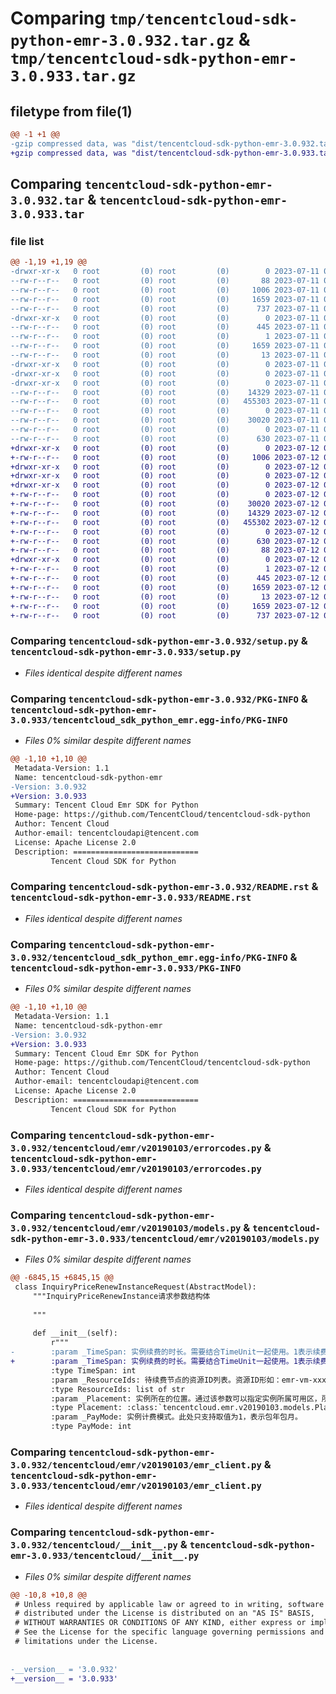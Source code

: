 # Comparing `tmp/tencentcloud-sdk-python-emr-3.0.932.tar.gz` & `tmp/tencentcloud-sdk-python-emr-3.0.933.tar.gz`

## filetype from file(1)

```diff
@@ -1 +1 @@
-gzip compressed data, was "dist/tencentcloud-sdk-python-emr-3.0.932.tar", last modified: Tue Jul 11 00:43:15 2023, max compression
+gzip compressed data, was "dist/tencentcloud-sdk-python-emr-3.0.933.tar", last modified: Wed Jul 12 00:29:34 2023, max compression
```

## Comparing `tencentcloud-sdk-python-emr-3.0.932.tar` & `tencentcloud-sdk-python-emr-3.0.933.tar`

### file list

```diff
@@ -1,19 +1,19 @@
-drwxr-xr-x   0 root         (0) root         (0)        0 2023-07-11 00:43:15.000000 tencentcloud-sdk-python-emr-3.0.932/
--rw-r--r--   0 root         (0) root         (0)       88 2023-07-11 00:43:15.000000 tencentcloud-sdk-python-emr-3.0.932/setup.cfg
--rw-r--r--   0 root         (0) root         (0)     1006 2023-07-11 00:43:15.000000 tencentcloud-sdk-python-emr-3.0.932/setup.py
--rw-r--r--   0 root         (0) root         (0)     1659 2023-07-11 00:43:15.000000 tencentcloud-sdk-python-emr-3.0.932/PKG-INFO
--rw-r--r--   0 root         (0) root         (0)      737 2023-07-11 00:43:15.000000 tencentcloud-sdk-python-emr-3.0.932/README.rst
-drwxr-xr-x   0 root         (0) root         (0)        0 2023-07-11 00:43:15.000000 tencentcloud-sdk-python-emr-3.0.932/tencentcloud_sdk_python_emr.egg-info/
--rw-r--r--   0 root         (0) root         (0)      445 2023-07-11 00:43:15.000000 tencentcloud-sdk-python-emr-3.0.932/tencentcloud_sdk_python_emr.egg-info/SOURCES.txt
--rw-r--r--   0 root         (0) root         (0)        1 2023-07-11 00:43:15.000000 tencentcloud-sdk-python-emr-3.0.932/tencentcloud_sdk_python_emr.egg-info/dependency_links.txt
--rw-r--r--   0 root         (0) root         (0)     1659 2023-07-11 00:43:15.000000 tencentcloud-sdk-python-emr-3.0.932/tencentcloud_sdk_python_emr.egg-info/PKG-INFO
--rw-r--r--   0 root         (0) root         (0)       13 2023-07-11 00:43:15.000000 tencentcloud-sdk-python-emr-3.0.932/tencentcloud_sdk_python_emr.egg-info/top_level.txt
-drwxr-xr-x   0 root         (0) root         (0)        0 2023-07-11 00:43:15.000000 tencentcloud-sdk-python-emr-3.0.932/tencentcloud/
-drwxr-xr-x   0 root         (0) root         (0)        0 2023-07-11 00:43:15.000000 tencentcloud-sdk-python-emr-3.0.932/tencentcloud/emr/
-drwxr-xr-x   0 root         (0) root         (0)        0 2023-07-11 00:43:15.000000 tencentcloud-sdk-python-emr-3.0.932/tencentcloud/emr/v20190103/
--rw-r--r--   0 root         (0) root         (0)    14329 2023-07-11 00:43:15.000000 tencentcloud-sdk-python-emr-3.0.932/tencentcloud/emr/v20190103/errorcodes.py
--rw-r--r--   0 root         (0) root         (0)   455303 2023-07-11 00:43:15.000000 tencentcloud-sdk-python-emr-3.0.932/tencentcloud/emr/v20190103/models.py
--rw-r--r--   0 root         (0) root         (0)        0 2023-07-11 00:43:15.000000 tencentcloud-sdk-python-emr-3.0.932/tencentcloud/emr/v20190103/__init__.py
--rw-r--r--   0 root         (0) root         (0)    30020 2023-07-11 00:43:15.000000 tencentcloud-sdk-python-emr-3.0.932/tencentcloud/emr/v20190103/emr_client.py
--rw-r--r--   0 root         (0) root         (0)        0 2023-07-11 00:43:15.000000 tencentcloud-sdk-python-emr-3.0.932/tencentcloud/emr/__init__.py
--rw-r--r--   0 root         (0) root         (0)      630 2023-07-11 00:43:15.000000 tencentcloud-sdk-python-emr-3.0.932/tencentcloud/__init__.py
+drwxr-xr-x   0 root         (0) root         (0)        0 2023-07-12 00:29:34.000000 tencentcloud-sdk-python-emr-3.0.933/
+-rw-r--r--   0 root         (0) root         (0)     1006 2023-07-12 00:29:34.000000 tencentcloud-sdk-python-emr-3.0.933/setup.py
+drwxr-xr-x   0 root         (0) root         (0)        0 2023-07-12 00:29:34.000000 tencentcloud-sdk-python-emr-3.0.933/tencentcloud/
+drwxr-xr-x   0 root         (0) root         (0)        0 2023-07-12 00:29:34.000000 tencentcloud-sdk-python-emr-3.0.933/tencentcloud/emr/
+drwxr-xr-x   0 root         (0) root         (0)        0 2023-07-12 00:29:34.000000 tencentcloud-sdk-python-emr-3.0.933/tencentcloud/emr/v20190103/
+-rw-r--r--   0 root         (0) root         (0)        0 2023-07-12 00:29:34.000000 tencentcloud-sdk-python-emr-3.0.933/tencentcloud/emr/v20190103/__init__.py
+-rw-r--r--   0 root         (0) root         (0)    30020 2023-07-12 00:29:34.000000 tencentcloud-sdk-python-emr-3.0.933/tencentcloud/emr/v20190103/emr_client.py
+-rw-r--r--   0 root         (0) root         (0)    14329 2023-07-12 00:29:34.000000 tencentcloud-sdk-python-emr-3.0.933/tencentcloud/emr/v20190103/errorcodes.py
+-rw-r--r--   0 root         (0) root         (0)   455302 2023-07-12 00:29:34.000000 tencentcloud-sdk-python-emr-3.0.933/tencentcloud/emr/v20190103/models.py
+-rw-r--r--   0 root         (0) root         (0)        0 2023-07-12 00:29:34.000000 tencentcloud-sdk-python-emr-3.0.933/tencentcloud/emr/__init__.py
+-rw-r--r--   0 root         (0) root         (0)      630 2023-07-12 00:29:34.000000 tencentcloud-sdk-python-emr-3.0.933/tencentcloud/__init__.py
+-rw-r--r--   0 root         (0) root         (0)       88 2023-07-12 00:29:34.000000 tencentcloud-sdk-python-emr-3.0.933/setup.cfg
+drwxr-xr-x   0 root         (0) root         (0)        0 2023-07-12 00:29:34.000000 tencentcloud-sdk-python-emr-3.0.933/tencentcloud_sdk_python_emr.egg-info/
+-rw-r--r--   0 root         (0) root         (0)        1 2023-07-12 00:29:34.000000 tencentcloud-sdk-python-emr-3.0.933/tencentcloud_sdk_python_emr.egg-info/dependency_links.txt
+-rw-r--r--   0 root         (0) root         (0)      445 2023-07-12 00:29:34.000000 tencentcloud-sdk-python-emr-3.0.933/tencentcloud_sdk_python_emr.egg-info/SOURCES.txt
+-rw-r--r--   0 root         (0) root         (0)     1659 2023-07-12 00:29:34.000000 tencentcloud-sdk-python-emr-3.0.933/tencentcloud_sdk_python_emr.egg-info/PKG-INFO
+-rw-r--r--   0 root         (0) root         (0)       13 2023-07-12 00:29:34.000000 tencentcloud-sdk-python-emr-3.0.933/tencentcloud_sdk_python_emr.egg-info/top_level.txt
+-rw-r--r--   0 root         (0) root         (0)     1659 2023-07-12 00:29:34.000000 tencentcloud-sdk-python-emr-3.0.933/PKG-INFO
+-rw-r--r--   0 root         (0) root         (0)      737 2023-07-12 00:29:34.000000 tencentcloud-sdk-python-emr-3.0.933/README.rst
```

### Comparing `tencentcloud-sdk-python-emr-3.0.932/setup.py` & `tencentcloud-sdk-python-emr-3.0.933/setup.py`

 * *Files identical despite different names*

### Comparing `tencentcloud-sdk-python-emr-3.0.932/PKG-INFO` & `tencentcloud-sdk-python-emr-3.0.933/tencentcloud_sdk_python_emr.egg-info/PKG-INFO`

 * *Files 0% similar despite different names*

```diff
@@ -1,10 +1,10 @@
 Metadata-Version: 1.1
 Name: tencentcloud-sdk-python-emr
-Version: 3.0.932
+Version: 3.0.933
 Summary: Tencent Cloud Emr SDK for Python
 Home-page: https://github.com/TencentCloud/tencentcloud-sdk-python
 Author: Tencent Cloud
 Author-email: tencentcloudapi@tencent.com
 License: Apache License 2.0
 Description: ============================
         Tencent Cloud SDK for Python
```

### Comparing `tencentcloud-sdk-python-emr-3.0.932/README.rst` & `tencentcloud-sdk-python-emr-3.0.933/README.rst`

 * *Files identical despite different names*

### Comparing `tencentcloud-sdk-python-emr-3.0.932/tencentcloud_sdk_python_emr.egg-info/PKG-INFO` & `tencentcloud-sdk-python-emr-3.0.933/PKG-INFO`

 * *Files 0% similar despite different names*

```diff
@@ -1,10 +1,10 @@
 Metadata-Version: 1.1
 Name: tencentcloud-sdk-python-emr
-Version: 3.0.932
+Version: 3.0.933
 Summary: Tencent Cloud Emr SDK for Python
 Home-page: https://github.com/TencentCloud/tencentcloud-sdk-python
 Author: Tencent Cloud
 Author-email: tencentcloudapi@tencent.com
 License: Apache License 2.0
 Description: ============================
         Tencent Cloud SDK for Python
```

### Comparing `tencentcloud-sdk-python-emr-3.0.932/tencentcloud/emr/v20190103/errorcodes.py` & `tencentcloud-sdk-python-emr-3.0.933/tencentcloud/emr/v20190103/errorcodes.py`

 * *Files identical despite different names*

### Comparing `tencentcloud-sdk-python-emr-3.0.932/tencentcloud/emr/v20190103/models.py` & `tencentcloud-sdk-python-emr-3.0.933/tencentcloud/emr/v20190103/models.py`

 * *Files 0% similar despite different names*

```diff
@@ -6845,15 +6845,15 @@
 class InquiryPriceRenewInstanceRequest(AbstractModel):
     """InquiryPriceRenewInstance请求参数结构体
 
     """
 
     def __init__(self):
         r"""
-        :param _TimeSpan: 实例续费的时长。需要结合TimeUnit一起使用。1表示续费1一个月
+        :param _TimeSpan: 实例续费的时长。需要结合TimeUnit一起使用。1表示续费一个月
         :type TimeSpan: int
         :param _ResourceIds: 待续费节点的资源ID列表。资源ID形如：emr-vm-xxxxxxxx。有效的资源ID可通过登录[控制台](https://console.cloud.tencent.com/emr/static/hardware)查询。
         :type ResourceIds: list of str
         :param _Placement: 实例所在的位置。通过该参数可以指定实例所属可用区，所属项目等属性。
         :type Placement: :class:`tencentcloud.emr.v20190103.models.Placement`
         :param _PayMode: 实例计费模式。此处只支持取值为1，表示包年包月。
         :type PayMode: int
```

### Comparing `tencentcloud-sdk-python-emr-3.0.932/tencentcloud/emr/v20190103/emr_client.py` & `tencentcloud-sdk-python-emr-3.0.933/tencentcloud/emr/v20190103/emr_client.py`

 * *Files identical despite different names*

### Comparing `tencentcloud-sdk-python-emr-3.0.932/tencentcloud/__init__.py` & `tencentcloud-sdk-python-emr-3.0.933/tencentcloud/__init__.py`

 * *Files 0% similar despite different names*

```diff
@@ -10,8 +10,8 @@
 # Unless required by applicable law or agreed to in writing, software
 # distributed under the License is distributed on an "AS IS" BASIS,
 # WITHOUT WARRANTIES OR CONDITIONS OF ANY KIND, either express or implied.
 # See the License for the specific language governing permissions and
 # limitations under the License.
 
 
-__version__ = '3.0.932'
+__version__ = '3.0.933'
```

